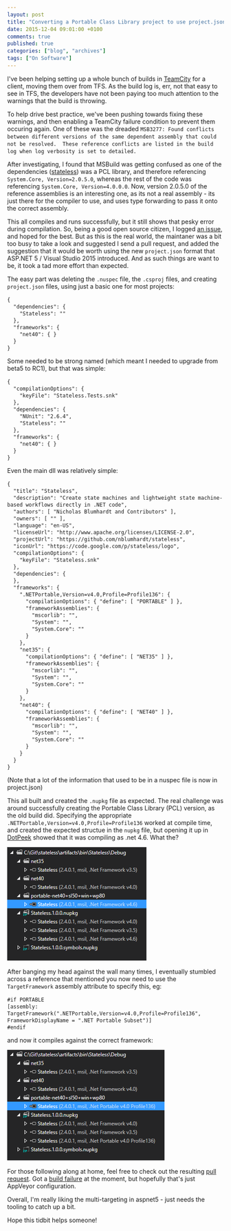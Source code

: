 ```yaml
---
layout: post
title: "Converting a Portable Class Library project to use project.json"
date: 2015-12-04 09:01:00 +0100
comments: true
published: true
categories: ["blog", "archives"]
tags: ["On Software"]
---
```


I've been helping setting up a whole bunch of builds in [TeamCity](http://jetbrains.com/teamcity) for a client, moving them over from TFS. As the build log is, err, not that easy to see in TFS, the developers have not been paying too much attention to the warnings that the build is throwing.

To help drive best practice, we've been pushing towards fixing these warnings, and then enabling a TeamCity failure condition to prevent them occuring again. One of these was the dreaded `MSB3277: Found conflicts between different versions of the same dependent assembly that could not be resolved.  These reference conflicts are listed in the build log when log verbosity is set to detailed.`

After investigating, I found that MSBuild was getting confused as one of the dependencies ([stateless](https://github.com/nblumhardt/stateless)) was a PCL library, and therefore referencing `System.Core, Version=2.0.5.0`, whereas the rest of the code was referencing `System.Core, Version=4.0.0.0`. Now, version 2.0.5.0 of the reference assemblies is an interesting one, as its not a real assembly - its just there for the compiler to use, and uses type forwarding to pass it onto the correct assembly.

This all compiles and runs successfully, but it still shows that pesky error during compilation. So, being a good open source citizen, I logged [an issue](https://github.com/nblumhardt/stateless/issues/37), and hoped for the best. But as this is the real world, the maintaner was a bit too busy to take a look and suggested I send a pull request, and added the suggestion that it would be worth using the new `project.json` format that ASP.NET 5 / Visual Studio 2015 introduced. And as such things are want to be, it took a tad more effort than expected.

<!-- more -->

The easy part was deleting the `.nuspec` file, the `.csproj` files, and creating `project.json` files, using just a basic one for most projects:

```
{
  "dependencies": {
    "Stateless": ""
  },
  "frameworks": {
    "net40": { }
  }
}
```

Some needed to be strong named (which meant I needed to upgrade from beta5 to RC1), but that was simple:

```
{
  "compilationOptions": {
    "keyFile": "Stateless.Tests.snk"
  },
  "dependencies": {
    "NUnit": "2.6.4",
    "Stateless": ""
  },
  "frameworks": {
    "net40": { }
  }
} 
``` 

Even the main dll was relatively simple:

```
{
  "title": "Stateless",
  "description": "Create state machines and lightweight state machine-based workflows directly in .NET code",
  "authors": [ "Nicholas Blumhardt and Contributors" ],
  "owners": [ "" ],
  "language": "en-US",
  "licenseUrl": "http://www.apache.org/licenses/LICENSE-2.0",
  "projectUrl": "https://github.com/nblumhardt/stateless",
  "iconUrl": "https://code.google.com/p/stateless/logo",
  "compilationOptions": {
    "keyFile": "Stateless.snk"
  },
  "dependencies": {
  },
  "frameworks": {
    ".NETPortable,Version=v4.0,Profile=Profile136": {
      "compilationOptions": { "define": [ "PORTABLE" ] },
      "frameworkAssemblies": {
        "mscorlib": "",
        "System": "",
        "System.Core": ""
      }
    },
    "net35": {
      "compilationOptions": { "define": [ "NET35" ] },
      "frameworkAssemblies": {
        "mscorlib": "",
        "System": "",
        "System.Core": ""
      }
    },
    "net40": {
      "compilationOptions": { "define": [ "NET40" ] },
      "frameworkAssemblies": {
        "mscorlib": "",
        "System": "",
        "System.Core": ""
      }
    }
  }
}
```

(Note that a lot of the information that used to be in a nuspec file is now in project.json)

This all built and created the `.nupkg` file as expected. The real challenge was around successfully creating the Portable Class Library (PCL) version, as the old build did. Specifying the appropriate `.NETPortable,Version=v4.0,Profile=Profile136` worked at compile time, and created the expected structue in the `nupkg` file, but opening it up in [DotPeek](http://jetbrains.com/dotpeek) showed that it was compiling as .net 4.6. What the?

![.net 4.0 PCL ends up targeting .net v4.6?](/assets/img/portable-class-libraries-in-aspnet5-incorrect-framework.png)

After banging my head against the wall many times, I eventually stumbled across a reference that mentioned you now need to use the `TargetFramework` assembly attribute to specify this, eg:

```
#if PORTABLE
[assembly: TargetFramework(".NETPortable,Version=v4.0,Profile=Profile136", FrameworkDisplayName = ".NET Portable Subset")]
#endif
```
  
and now it compiles against the correct framework:

![targeting correct framework](/assets/img/portable-class-libraries-in-aspnet5-correct-framework.png)

For those following along at home, feel free to check out the resulting [pull request](https://github.com/nblumhardt/stateless/pull/41). Got a [build failure](https://ci.appveyor.com/project/NicholasBlumhardt/stateless/build/2.5.33) at the moment, but hopefully that's just AppVeyor configuration.

Overall, I'm really liking the multi-targeting in aspnet5 - just needs the tooling to catch up a bit.

Hope this tidbit helps someone!
